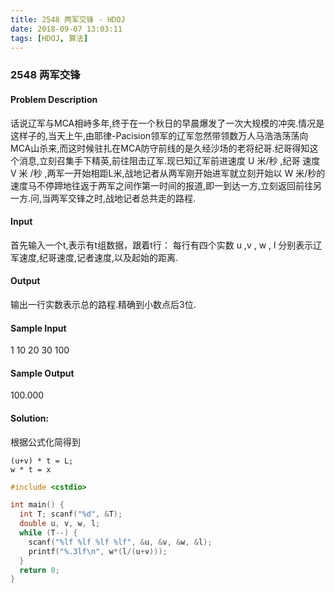 ```yaml
---
title: 2548 两军交锋 - HDOJ
date: 2018-09-07 13:03:11
tags: [HDOJ, 算法]
---
```


### 2548 两军交锋

#### Problem Description
话说辽军与MCA相峙多年,终于在一个秋日的早晨爆发了一次大规模的冲突.情况是这样子的,当天上午,由耶律-Pacision领军的辽军忽然带领数万人马浩浩荡荡向MCA山杀来,而这时候驻扎在MCA防守前线的是久经沙场的老将纪哥.纪哥得知这个消息,立刻召集手下精英,前往阻击辽军.现已知辽军前进速度 U 米/秒 ,纪哥 速度 V 米 /秒 ,两军一开始相距L米,战地记者从两军刚开始进军就立刻开始以 W 米/秒的速度马不停蹄地往返于两军之间作第一时间的报道,即一到达一方,立刻返回前往另一方.问,当两军交锋之时,战地记者总共走的路程.
 

#### Input
首先输入一个t,表示有t组数据，跟着t行：
每行有四个实数 u ,v , w , l 分别表示辽军速度,纪哥速度,记者速度,以及起始的距离.
 
#### Output
输出一行实数表示总的路程.精确到小数点后3位.
 

#### Sample Input
1
10 20 30 100
 

#### Sample Output
100.000


#### Solution:

根据公式化简得到
```
(u+v) * t = L;
w * t = x
```


```cpp
#include <cstdio>

int main() {
  int T; scanf("%d", &T);
  double u, v, w, l;
  while (T--) {
    scanf("%lf %lf %lf %lf", &u, &v, &w, &l);
    printf("%.3lf\n", w*(l/(u+v)));
  }
  return 0;
}
```

